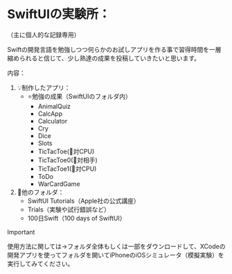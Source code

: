# SwiftUIの実験所：
（主に個人的な記録専用）

Swiftの開発言語を勉強しつつ何らかのお試しアプリを作る事で習得時間を一層縮められると信じて、少し熟達の成果を投稿していきたいと思います。

内容：
1. 💡制作したアプリ：
     - ⭐️勉強の成果（SwiftUIのフォルダ内）
       - AnimalQuiz
       - CalcApp
       - Calculator
       - Cry
       - Dice
       - Slots
       - TicTacToe(📲対CPU)
       - TicTacToe0(👥対相手)
       - TicTacToe1(📲対CPU)
       - ToDo
       - WarCardGame
2. 📑他のフォルダ：
     - SwiftUI Tutorials（Apple社の公式講座）
     - Trials（実験や試行錯誤など）
     - 100日Swift（100 days of SwiftUI）

> [!IMPORTANT]
> 使用方法に関しては→フォルダ全体もしくは一部をダウンロードして、XCodeの開発アプリを使ってフォルダを開いてiPhoneのiOSシミュレータ（模擬実験）を実行してみてください。
